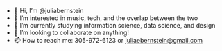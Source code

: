 - 👋 Hi, I’m @juliabernstein
- 👀 I’m interested in music, tech, and the overlap between the two
- 🌱 I’m currently studying information science, data science, and design
- 💞️ I’m looking to collaborate on anything!
- 📫 How to reach me: 305-972-6123 or juliaebernstein@gmail.com

<!---
juliabernstein/juliabernstein is a ✨ special ✨ repository because its `README.md` (this file) appears on your GitHub profile.
You can click the Preview link to take a look at your changes.
--->
